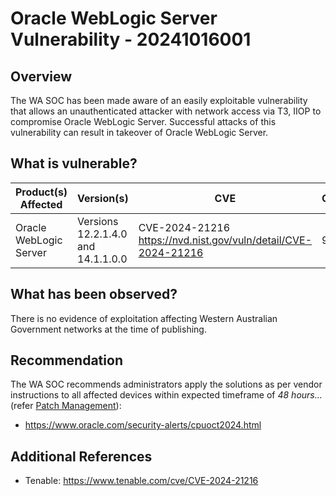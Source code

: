# Oracle WebLogic Server Vulnerability - 20241016001

## Overview

The WA SOC has been made aware of an easily exploitable vulnerability that allows an unauthenticated attacker with network access via T3, IIOP to compromise Oracle WebLogic Server. Successful attacks of this vulnerability can result in takeover of Oracle WebLogic Server.

## What is vulnerable?

| Product(s) Affected | Version(s) | CVE                                                                                                                                       | CVSS          | Severity                                                         |
| ------------------- | ---------- | ----------------------------------------------------------------------------------------------------------------------------------------- | ------------- | ---------------------------------------------------------------- |
| Oracle WebLogic Server      | Versions 12.2.1.4.0 and 14.1.1.0.0    | CVE-2024-21216 <https://nvd.nist.gov/vuln/detail/CVE-2024-21216>                                       | 9.8           | **Critical**   |

## What has been observed?

There is no evidence of exploitation affecting Western Australian Government networks at the time of publishing.

## Recommendation

The WA SOC recommends administrators apply the solutions as per vendor instructions to all affected devices within expected timeframe of *48 hours...* (refer [Patch Management](../guidelines/patch-management.md)):

- <https://www.oracle.com/security-alerts/cpuoct2024.html>

## Additional References

- Tenable: <https://www.tenable.com/cve/CVE-2024-21216>
